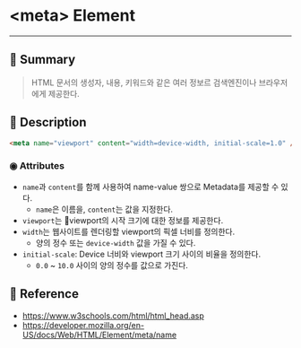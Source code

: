 # \<meta\> Element
---
## 📌 Summary
> HTML 문서의 생성자, 내용, 키워드와 같은 여러 정보르 검색엔진이나 브라우저에게 제공한다.
## 📌 Description
```html
<meta name="viewport" content="width=device-width, initial-scale=1.0" />
```
### ◉ Attributes
- `name`과 `content`를 함께 사용하여 name-value 쌍으로 Metadata를 제공할 수 있다.
	- `name`은 이름을, `content`는 값을 지정한다.
- `viewport`는 viewport의 시작 크기에 대한 정보를 제공한다.
- `width`는 웹사이트를 렌더링할 viewport의 픽셀 너비를 정의한다.
	- 양의 정수 또는 `device-width` 값을 가질 수 있다.
- `initial-scale`: Device 너비와 viewport 크기 사이의 비율을 정의한다.
	- `0.0` ~ `10.0` 사이의 양의 정수를 값으로 가진다.
## 📌 Reference
- https://www.w3schools.com/html/html_head.asp
- https://developer.mozilla.org/en-US/docs/Web/HTML/Element/meta/name